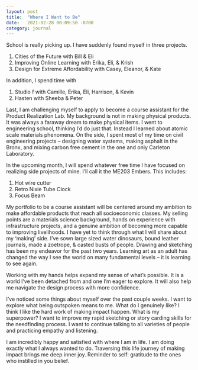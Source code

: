 ```yaml
---
layout: post
title:  "Where I Want to Be"
date:   2021-02-28 00:09:50 -0700
category: journal
---
```

School is really picking up. I have suddenly found myself in three projects.
1. Cities of the Future with Bill & Eli
2. Improving Online Learning with Erika, Eli, & Krish
3. Design for Extreme Affordability with Casey, Eleanor, & Kate

In addition, I spend time with
1. Studio f with Camille, Erika, Eli, Harrison, & Kevin
2. Hasten with Sheeba & Peter

Last, I am challenging myself to apply to become a course assistant for the Product Realization Lab. My background is not in making physical products. It was always a faraway dream to make physical items. I went to engineering school, thinking I’d do just that. Instead I learned about atomic scale materials phenomena. On the side, I spent most of my time on civil engineering projects – designing water systems, making asphalt in the Bronx, and mixing carbon free cement in the one and only Carleton Laboratory.

In the upcoming month, I will spend whatever free time I have focused on realizing side projects of mine. I’ll call it the ME203 Embers. This includes:
1. Hot wire cutter
2. Retro Nixie Tube Clock
3. Focus Beam

My portfolio to be a course assistant will be centered around my ambition to make affordable products that reach all socioeconomic classes. My selling points are a materials science background, hands on experience with infrastructure projects, and a genuine ambition of becoming more capable to improving livelihoods. I have yet to think through what I will share about my ‘making’ side. I’ve sown large sized water dinosaurs, bound leather journals, made a zoetrope, & casted busts of people. Drawing and sketching has been my endeavor for the past two years. Learning art as an adult has changed the way I see the world on many fundamental levels – it is learning to see again.

Working with my hands helps expand my sense of what’s possible. It is a world I’ve been detached from and one I’m eager to explore. It will also help me navigate the design process with more confidence.

I’ve noticed some things about myself over the past couple weeks. I want to explore what being outspoken means to me. What do I genuinely like? I think I like the hard work of making impact happen. What is my superpower? I want to improve my rapid sketching or story carding skills for the needfinding process. I want to continue talking to all varieties of people and practicing empathy and listening.

I am incredibly happy and satisfied with where I am in life. I am doing exactly what I always wanted to do. Traversing this life journey of making impact brings me deep inner joy. Reminder to self: gratitude to the ones who instilled in you belief.
